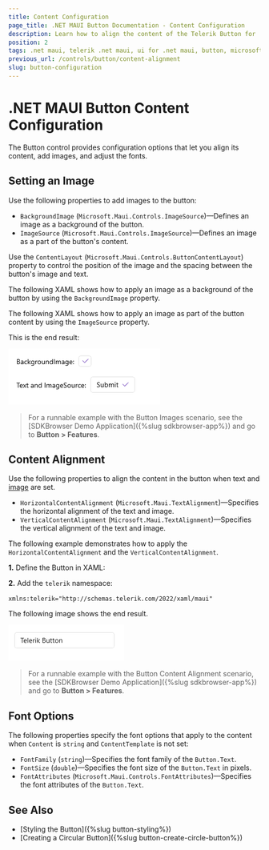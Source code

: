 ```yaml
---
title: Content Configuration
page_title: .NET MAUI Button Documentation - Content Configuration
description: Learn how to align the content of the Telerik Button for .NET MAUI horizontally or vertically and apply image as a background.
position: 2
tags: .net maui, telerik .net maui, ui for .net maui, button, microsoft .net maui
previous_url: /controls/button/content-alignment
slug: button-configuration
---
```


# .NET MAUI Button Content Configuration

The Button control provides configuration options that let you align its content, add images, and adjust the fonts.

## Setting an Image

Use the following properties to add images to the button:

* `BackgroundImage` (`Microsoft.Maui.Controls.ImageSource`)&mdash;Defines an image as a background of the button.
* `ImageSource` (`Microsoft.Maui.Controls.ImageSource`)&mdash;Defines an image as a part of the button's content.

Use the `ContentLayout` (`Microsoft.Maui.Controls.ButtonContentLayout`) property to control the position of the image and the spacing between the button's image and text.

The following XAML shows how to apply an image as a background of the button by using the `BackgroundImage` property.

<snippet id='button-backgroundimage' />

The following XAML shows how to apply an image as part of the button content by using the `ImageSource` property.

<snippet id='button-image' />

This is the end result:

![.NET MAUI Button Content Alignment](images/button-images.png)

> For a runnable example with the Button Images scenario, see the [SDKBrowser Demo Application]({%slug sdkbrowser-app%}) and go to **Button > Features**.

## Content Alignment

Use the following properties to align the content in the button when text and [image](#setting-an-image) are set.

* `HorizontalContentAlignment` (`Microsoft.Maui.TextAlignment`)&mdash;Specifies the horizontal alignment of the text and image.
* `VerticalContentAlignment` (`Microsoft.Maui.TextAlignment`)&mdash;Specifies the vertical alignment of the text and image.

The following example demonstrates how to apply the `HorizontalContentAlignment` and the `VerticalContentAlignment`.

**1.** Define the Button in XAML:

<snippet id='button-content-alignment' />

**2.** Add the `telerik` namespace:

```XAML
xmlns:telerik="http://schemas.telerik.com/2022/xaml/maui"
```

The following image shows the end result.

![.NET MAUI Button Content Alignment](images/button-content-alignment.png)

> For a runnable example with the Button Content Alignment scenario, see the [SDKBrowser Demo Application]({%slug sdkbrowser-app%}) and go to **Button > Features**.

## Font Options

The following properties specify the font options that apply to the content when `Content` is `string` and `ContentTemplate` is not set:

* `FontFamily` (`string`)&mdash;Specifies the font family of the `Button.Text`.
* `FontSize` (`double`)&mdash;Specifies the font size of the `Button.Text` in pixels.
* `FontAttributes` (`Microsoft.Maui.Controls.FontAttributes`)&mdash;Specifies the font attributes of the `Button.Text`.

## See Also

- [Styling the Button]({%slug button-styling%})
- [Creating a Circular Button]({%slug button-create-circle-button%})
